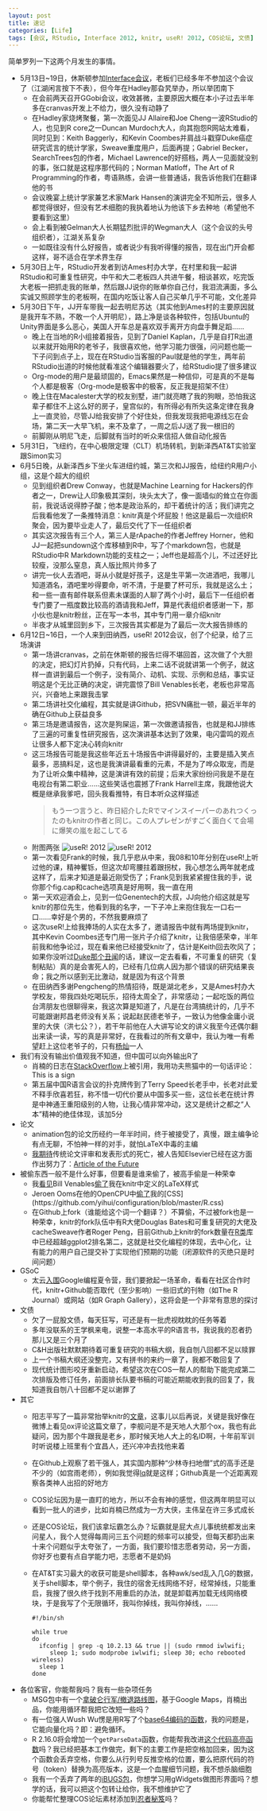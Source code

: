 ```yaml
---
layout: post
title: 速记
categories: [Life]
tags: [会议, RStudio, Interface 2012, knitr, useR! 2012, COS论坛, 文债]
---
```


简单罗列一下这两个月发生的事情。

- 5月13日~19日，休斯顿参加[Interface会议](http://www.interfacesymposia.org/Interface2012/Interface2012.html)，老板们已经多年不参加这个会议了（江湖闲言按下不表），但今年在Hadley那旮旯举办，所以举团南下
  - 在会前两天召开GGobi会议，收效甚微，主要原因大概在本小子过去半年多在cranvas开发上不给力，很久没有动静了
  - 在Hadley家烧烤聚餐，第一次面见JJ Allaire和Joe Cheng一波RStudio的人，也见到R core之一Duncan Murdoch大人，向其抱怨R网站太难看，同时见到：Keith Baggerly，和Kevin Coombes并肩战斗戳穿Duke癌症研究谎言的统计学家，Sweave重度用户，后面再提；Gabriel Becker，SearchTrees包的作者，Michael Lawrence的好搭档，两人一见面就没别的事，张口就是这程序那代码的；Norman Matloff，The Art of R Programming的作者，粤语熟练，会讲一些普通话，我告诉他我们在翻译他的书
  - 会议晚宴上统计学家兼艺术家Mark Hansen的演讲完全不知所云，很多人都觉得很好，但没有艺术细胞的我执着地认为他该下乡去种地（希望他不要看到这里）
  - 会上看到被Gelman大人长期猛烈批评的Wegman大人（这个会议的头号组织者），江湖关系复杂
  - 一如既往没有什么好报告，或者说少有我听得懂的报告，现在出门开会都这样，哥不适合在学术界生存
- 5月30日上午，RStudio开发者到访Ames村办大学，在村里和我一起讲RStudio和可重复性研究，中午和大二老板四人共进午餐，相谈甚欢，吃完饭大老板一把抓走我的账单，然后跟JJ说你的账单你自己付，我泪流满面，多么实诚又照顾学生的老板啊，在国内吃饭让客人自己买单几乎不可能，文化差异
- 5月30日下午，JJ开车带我一起去明尼苏达（其实他到Ames村的主要原因就是我开车不熟，不敢一个人开明尼），路上净是谈各种软件，包括Ubuntu的Unity界面是多么恶心，美国人开车总是喜欢双手离开方向盘手舞足蹈……
  - 晚上在当地的R小组接着报告，见到了Daniel Kaplan，几乎是自打R出道以来就开始用R的老爷子，我很喜欢他，他学习能力很强，问问题也能一下子问到点子上，现在在RStudio当客服的Paul就是他的学生，两年前RStudio出道的时候他就看准这个编辑器要火了，给RStudio提了很多建议
  - Org-mode的用户是最顽固的，Emacs果然是一种信仰，可是真的不是每个人都是极客（Org-mode是极客中的极客，反正我是招架不住）
  - 晚上住在Macalester大学的校友别墅，进门就亮瞎了我的狗眼，恐怕我这辈子都住不上这么好的房子，皇宫似的，有所得必有所失这条定律在我身上一直灵验，尽管JJ给我安排了个好住处，但我发现我把电源线忘在会场，第二天一大早飞机，来不及拿了，一周之后JJ送了我一根旧的
  - 前脚刚从明尼飞走，后脚就有当时的听众来信招人做自动化报告
- 5月31日，飞纽约，在中心极限定理（CLT）机场转机，到新泽西AT&T实验室跟Simon实习
- 6月5日晚，从新泽西乡下坐火车进纽约城，第三次和JJ报告，给纽约R用户小组，这是个超大的组织
  - 见到组织者Drew Conway，也就是Machine Learning for Hackers的作者之一，Drew让人印象极其深刻，块头太大了，像一面墙似的耸立在你面前，我说话说得脖子酸；他本是政治系的，却干着统计的活；我们讲完之后我看他发了一条推特消息：knitr真是个坏屁股！他这是最后一次组织R聚会，因为要毕业走人了，最后交代了下一任组织者
  - 其实这次报告有三个人，第三人是rApache的作者Jeffrey Horner，他和JJ一起把sundown这个库移植到R中，写了个markdown包，也就是RStudio中R Markdown功能的支柱之一；Jeff也是超高个儿，不过还好比较瘦，没那么窒息，真人版比照片帅多了
  - 讲完一伙人去酒吧，哥从小就是好孩子，这是生平第一次进酒吧，我哪儿知道酒名，酒吧里吵得要命，听不清，于是要了杯可乐，我就是这么土；和一些一直有邮件联系但素未谋面的人聊了两个小时，最后下一任组织者专门要了一瓶度数比较高的酒请我和Jeff，算是代表组织者感谢一下，那小伙也是knitr粉丝，正在写一本书，其中专门用一章介绍knitr
  - 半夜才从城里回到乡下，三次报告其实都是为了最后一次大报告排练的
- 6月12日~16日，一个人来到田纳西，useR! 2012会议，创了个纪录，给了三场演讲
  - 第一场讲cranvas，之前在休斯顿的报告烂得不堪回首，这次做了个大胆的决定，把幻灯片扔掉，只有代码，上来二话不说就讲第一个例子，就这样一直讲到最后一个例子，没有简介、动机、实现、示例和总结，事实证明这是个无比正确的决定，讲完震惊了Bill Venables长老，老板也非常高兴，兴奋地上来跟我击掌
  - 第二场讲社交化编程，其实就是讲Github，把SVN痛批一顿，最近半年的确在Github上获益良多
  - 第三场是邀请报告，这次是狗屎运，第一次做邀请报告，也就是和JJ排练了三遍的可重复性研究报告，这次演讲基本达到了效果，电闪雷鸣的观点让很多人都下定决心转向knitr
  - 这三场报告可能是我这些年近五十场报告中讲得最好的，主要是插入笑点最多，恶搞料足，这也是我演讲最看重的元素，不是为了哗众取宠，而是为了让听众集中精神，这是演讲有效的前提；后来大家纷纷问我是不是在电视台有第二职业……这些笑话也震撼了Frank Harrell主席，我跟他说大概是继承我爹吧，回头我看推特，有日本听众这样描述
    > もう一つ言うと、昨日紹介したRでマインスイーパーのあれつくったのもknitrの作者と同じ。この人プレゼンがすごく面白くて会場に爆笑の嵐を起こしてる
  - 附图两张
    ![useR! 2012](http://i.imgur.com/cs0lG.jpg)
    ![useR! 2012](http://i.imgur.com/GPFxG.jpg)
  - 第一次看见Frank的时候，我几乎悲从中来，我08和10年分别在useR!上听过他的课，精神矍铄，但这次却弯腰拄着跟拐杖，我心想怎么两年就老成这样了，后来才知道是最近刚受伤了；Frank见到我紧紧握住我的手，说你那个fig.cap和cache选项真是好用啊，我一直在用
  - 第一天欢迎酒会上，见到一位Genentech的大叔，JJ向他介绍这就是写knitr的那位先生，他看到我的名字，一下子冲上来抱住我左一口右一口……幸好是个男的，不然我要麻烦了
  - 这次useR!上给我捧场的人实在太多了，邀请报告中就有两场提到knitr，其中Kevin Coombes还专门用一张片子介绍了knitr，让我倍感荣幸，半年前我和他争论过，现在看来他已经接受knitr了，估计是Keith回去吹风了；如果你没听过[Duke那个丑闻](http://www.cbsnews.com/video/watch/?id=7398476n)的话，建议一定去看看，不可重复的研究（复制粘贴）真的是会害死人的，已经有几位病人因为那个错误的研究结果丧命；我之所以感到无比激动，就是因为有这个背景
  - 在田纳西多谢Pengcheng的热情招待，既是湖北老乡，又是Ames村办大学校友，带我四处吃喝玩乐，招待太周全了，非常感动；一起吃饭的两位台湾朋友也很聊得来，我这次算是知道了，凡是在台湾搞统计的，几乎不可能跟谢邦昌老师没有关系；说起赵民德老爷子，一致认为他像金庸小说里的大侠（洪七公？），若干年前他在人大讲写论文的讲义我至今还偶尔翻出来读一读，写的真是非常好，在我看过的所有文章中，我认为唯一有希望赶上这位老爷子的，只有[杨灿](http://cos.name/2012/05/chase-after-eb/)一人
- 我们有没有输出价值观我不知道，但中国可以向外输出R了
  - 肖楠的日志在[StackOverflow](http://stackoverflow.com/q/11056032/559676)上被引用，我用功夫熊猫中的一句话评论：This is a sign
  - 第五届中国R语言会议的扑克牌传到了Terry Speed长老手中，长老对此爱不释手欣喜若狂，称不惜一切代价要从中国多买一些，这位长老在统计界是中神通王重阳级别的人物，让我心情非常冲动，这又是统计之都之“人本”精神的绝佳体现，该加5分
- 论文
  - animation包的论文历经约一年半时间，终于被接受了，真慢，跟主编争论有点无聊，不怕神一样的对手，就怕LaTeX中毒的主编
  - [我期待](/en/2012/03/a-really-fast-statistics-journal/)传统论文评审和发表形式的死亡，被人告知Elsevier已经在这方面作出努力了：[Article of the Future](http://www.articleofthefuture.com/)
- 被偷东西一般不是什么好事，但要看是谁来偷了，被高手偷是一种荣幸
  - 我[看见](http://biostat.mc.vanderbilt.edu/wiki/Main/VenablesShortCourse)Bill Venables[偷了](http://biostat.mc.vanderbilt.edu/wiki/pub/Main/UseR-2012/VenablesRQuoVadis.pdf)我在knitr中定义的LaTeX样式
  - Jeroen Ooms在他的OpenCPU中[偷了](http://public.opencpu.org/R/pub/stats/glm/help/html?)我的[CSS](https://github.com/yihui/configuration/blob/master/R.css)
  - 在Github上fork（谁能给这个词一个翻译？）不算偷，不过被fork也是一种荣幸，knitr的fork队伍中有R大佬Douglas Bates和可重复研究的大佬及cacheSweave作者Roger Peng，目前Github上knitr的fork数量在[R类](https://github.com/languages/R)库中已经超越ggplot2排名第二，这就是社交化编程的体现，去中心化，让有能力的用户自己提交补丁实现他们预期的功能（闭源软件的灭绝只是时间问题）
- GSoC
  - 太云[入围](http://www.google-melange.com/gsoc/project/google/gsoc2012/cloud_wei/16001)Google编程夏令营，我们要掀起一场革命，看看在社区合作时代，knitr+Github能否取代（至少影响）一些旧式的刊物（如The R Journal）或网站（如R Graph Gallery），这将会是一个非常有意思的探讨
- 文债
  - 欠了一屁股文债，每天狂写，可还是有一批虎视眈眈的任务等着
  - 多年没联系的王学枫来电，说整一本高水平的R语言书，我说我的忍者扔那儿又是三个月了
  - C&H出版社默默期待着可重复研究的书稿大纲，我自刎八回都不足以赎罪
  - 上一个书稿大纲还没整完，又有拼书的来约一章了，我都不敢回复了
  - 现代统计图形咬牙重新启动，希望这次在COS一帮人的帮助下能完成第二次排版及修订任务，前面排长队要书稿的可能近期能收到我的回复了，我知道我自刎八十回都不足以谢罪了
- 其它
  - 阳志平写了一篇非常抬举knitr的[文章](http://www.yangzhiping.com/tech/r-markdown-knitr.html)，这事儿以后再说，关键是我好像在微博上看见ox评论这篇文章了，李舰问是不是天地人大那个ox，我也有此疑问，因为那个牛跟我是老乡，那时候天地人大上的名ID啊，十年前军训时听说楼上班里有个宜昌人，还兴冲冲去找他来着
  - 在Github上观察了若干强人，其实国内那种“少林寺扫地僧”式的高手还是不少的（如宫雨老师），例如我觉得[lq](https://github.com/lq)就是这样；Github真是一个近距离观察各类神人出招的好地方
  - COS论坛因为是一直盯的地方，所以不会有神的感觉，但这两年明显可以看到一批人的进步，比如肖楠已然成为一方大侠，主伟呈在许三多式成长
  - 还是COS论坛，我们该拿坛霸怎么办？坛霸就是屁大点儿事统统都发出来问星人，我个人觉得每周问三五个问题的频率可以接受，但每天都扔出来十来个问题似乎太夸张了，一方面，我们要珍惜志愿者劳动，另一方面，你好歹也要有点自学能力吧，志愿者不是奶妈
  - 在AT&T实习最大的收获可能是shell脚本，各种awk/sed乱入几G的数据，关于shell脚本，举个例子，我住的宿舍无线网络不好，经常掉线，只能重启，我搜了很久终于找到不用重启的办法，就是卸载再加载无线网络模块，于是我写了个无限循环，我叫你掉线，我叫你掉线，……

        #!/bin/sh

        while true
        do
          ifconfig | grep -q 10.2.13 && true || (sudo rmmod iwlwifi;
             sleep 1; sudo modprobe iwlwifi; sleep 30; echo rebooted wireless)
          sleep 1
        done

- 各位客官，你能帮我吗？我有一些杂项任务
  - MSG包中有一个[拿破仑行军/撤退路线图](https://github.com/yihui/MSG/blob/master/demo/Napoleon.R)，基于Google Maps，肖楠出品，你能用循环帮我把它改短一些吗？
  - 有一位强人Wush Wu愣是用R写了个[base64编码的函数](https://github.com/yihui/knitr/blob/master/R/utils-base64.R)，我的问题是，它能向量化吗？即：避免循环。
  - R 2.16.0将会增加一个`getParseData`函数，你能帮我改进[这个代码高亮函数](https://gist.github.com/3146836)吗？我已经把基本工作做完，剩下的主要工作是把空格加回来，因为这个函数会丢弃空格，你要么从行列号反推空格的位置，要么把原代码的符号（token）替换为高亮版本，这是一个血腥细节问题，我不想杀脑细胞
  - 我有一个丢弃了两年的[iBUGS包](https://github.com/yihui/iBUGS)，你想学习用gWidgets做图形界面吗？想学的话，我可以把这个包转让给你，我不想维护它了
  - 你能帮忙整理COS论坛素材添加到[忍者秘笈](https://github.com/yihui/r-ninja)吗？

